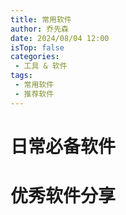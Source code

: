 ```yaml
---
title: 常用软件
author: 乔先森
date: 2024/08/04 12:00
isTop: false
categories:
 - 工具 & 软件
tags:
 - 常用软件
 - 推荐软件
---
```


# 日常必备软件


# 优秀软件分享